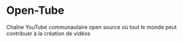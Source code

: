 # Open-Tube
Chaîne YouTube communautaire open source où tout le monde peut contribuer à la création de vidéos
